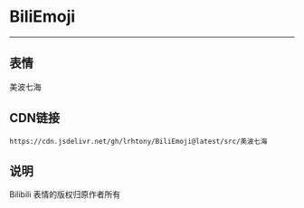 
# BiliEmoji
---
## 表情
美波七海
## CDN链接
```
https://cdn.jsdelivr.net/gh/lrhtony/BiliEmoji@latest/src/美波七海
```
## 说明
Bilibili 表情的版权归原作者所有
